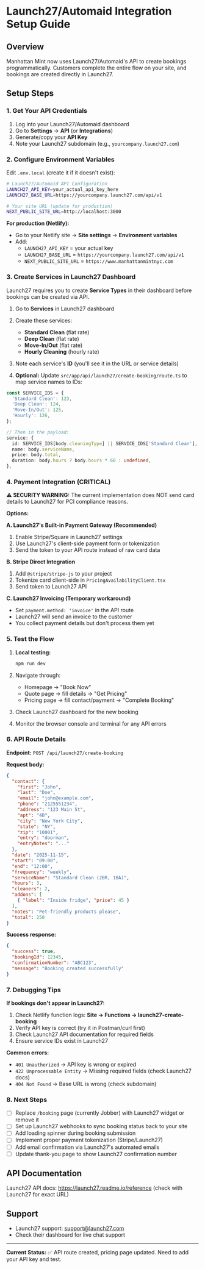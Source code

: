 # Launch27/Automaid Integration Setup Guide

## Overview
Manhattan Mint now uses Launch27/Automaid's API to create bookings programmatically. Customers complete the entire flow on your site, and bookings are created directly in Launch27.

## Setup Steps

### 1. Get Your API Credentials

1. Log into your Launch27/Automaid dashboard
2. Go to **Settings** → **API** (or **Integrations**)
3. Generate/copy your **API Key**
4. Note your Launch27 subdomain (e.g., `yourcompany.launch27.com`)

### 2. Configure Environment Variables

Edit `.env.local` (create it if it doesn't exist):

```bash
# Launch27/Automaid API Configuration
LAUNCH27_API_KEY=your_actual_api_key_here
LAUNCH27_BASE_URL=https://yourcompany.launch27.com/api/v1

# Your site URL (update for production)
NEXT_PUBLIC_SITE_URL=http://localhost:3000
```

**For production (Netlify):**
- Go to your Netlify site → **Site settings** → **Environment variables**
- Add:
  - `LAUNCH27_API_KEY` = your actual key
  - `LAUNCH27_BASE_URL` = `https://yourcompany.launch27.com/api/v1`
  - `NEXT_PUBLIC_SITE_URL` = `https://www.manhattanmintnyc.com`

### 3. Create Services in Launch27 Dashboard

Launch27 requires you to create **Service Types** in their dashboard before bookings can be created via API.

1. Go to **Services** in Launch27 dashboard
2. Create these services:
   - **Standard Clean** (flat rate)
   - **Deep Clean** (flat rate)
   - **Move-In/Out** (flat rate)
   - **Hourly Cleaning** (hourly rate)

3. Note each service's **ID** (you'll see it in the URL or service details)

4. **Optional:** Update `src/app/api/launch27/create-booking/route.ts` to map service names to IDs:

```typescript
const SERVICE_IDS = {
  'Standard Clean': 123,
  'Deep Clean': 124,
  'Move-In/Out': 125,
  'Hourly': 126,
};

// Then in the payload:
service: {
  id: SERVICE_IDS[body.cleaningType] || SERVICE_IDS['Standard Clean'],
  name: body.serviceName,
  price: body.total,
  duration: body.hours ? body.hours * 60 : undefined,
},
```

### 4. Payment Integration (CRITICAL)

**⚠️ SECURITY WARNING:** The current implementation does NOT send card details to Launch27 for PCI compliance reasons.

**Options:**

**A. Launch27's Built-in Payment Gateway (Recommended)**
1. Enable Stripe/Square in Launch27 settings
2. Use Launch27's client-side payment form or tokenization
3. Send the token to your API route instead of raw card data

**B. Stripe Direct Integration**
1. Add `@stripe/stripe-js` to your project
2. Tokenize card client-side in `PricingAvailabilityClient.tsx`
3. Send token to Launch27 API

**C. Launch27 Invoicing (Temporary workaround)**
- Set `payment.method: 'invoice'` in the API route
- Launch27 will send an invoice to the customer
- You collect payment details but don't process them yet

### 5. Test the Flow

1. **Local testing:**
   ```powershell
   npm run dev
   ```

2. Navigate through:
   - Homepage → "Book Now"
   - Quote page → fill details → "Get Pricing"
   - Pricing page → fill contact/payment → "Complete Booking"

3. Check Launch27 dashboard for the new booking

4. Monitor the browser console and terminal for any API errors

### 6. API Route Details

**Endpoint:** `POST /api/launch27/create-booking`

**Request body:**
```json
{
  "contact": {
    "first": "John",
    "last": "Doe",
    "email": "john@example.com",
    "phone": "2125551234",
    "address": "123 Main St",
    "apt": "4B",
    "city": "New York City",
    "state": "NY",
    "zip": "10001",
    "entry": "doorman",
    "entryNotes": "..."
  },
  "date": "2025-11-15",
  "start": "09:00",
  "end": "12:00",
  "frequency": "weekly",
  "serviceName": "Standard Clean (2BR, 1BA)",
  "hours": 3,
  "cleaners": 2,
  "addons": [
    { "label": "Inside fridge", "price": 45 }
  ],
  "notes": "Pet-friendly products please",
  "total": 250
}
```

**Success response:**
```json
{
  "success": true,
  "bookingId": 12345,
  "confirmationNumber": "ABC123",
  "message": "Booking created successfully"
}
```

### 7. Debugging Tips

**If bookings don't appear in Launch27:**
1. Check Netlify function logs: **Site → Functions → launch27-create-booking**
2. Verify API key is correct (try it in Postman/curl first)
3. Check Launch27 API documentation for required fields
4. Ensure service IDs exist in Launch27

**Common errors:**
- `401 Unauthorized` → API key is wrong or expired
- `422 Unprocessable Entity` → Missing required fields (check Launch27 docs)
- `404 Not Found` → Base URL is wrong (check subdomain)

### 8. Next Steps

- [ ] Replace `/booking` page (currently Jobber) with Launch27 widget or remove it
- [ ] Set up Launch27 webhooks to sync booking status back to your site
- [ ] Add loading spinner during booking submission
- [ ] Implement proper payment tokenization (Stripe/Launch27)
- [ ] Add email confirmation via Launch27's automated emails
- [ ] Update thank-you page to show Launch27 confirmation number

## API Documentation

Launch27 API docs: https://launch27.readme.io/reference (check with Launch27 for exact URL)

## Support

- Launch27 support: support@launch27.com
- Check their dashboard for live chat support

---

**Current Status:** ✅ API route created, pricing page updated. Need to add your API key and test.
